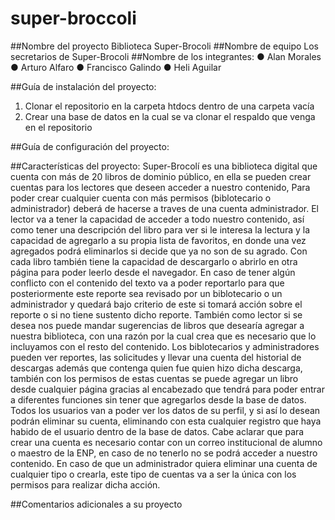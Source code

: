# super-broccoli

##Nombre del proyecto Biblioteca Super-Brocoli
##Nombre de equipo Los secretarios de Super-Brocoli
##Nombre de los integrantes:
● Alan Morales
● Arturo Alfaro
● Francisco Galindo
● Heli Aguilar


##Guía de instalación del proyecto:
1. Clonar el repositorio en la carpeta htdocs dentro de una carpeta vacía
2. Crear una base de datos en la cual se va clonar el respaldo que venga en el repositorio


##Guía de configuración del proyecto:


##Características del proyecto:
Super-Brocolí es una biblioteca digital que cuenta con más de 20 libros de dominio público, en ella se pueden crear cuentas para los lectores que deseen acceder a nuestro 
contenido, Para poder crear cualquier cuenta con más permisos (biblotecario o administrador) deberá de hacerse a traves de una cuenta administrador.
El lector va a tener la capacidad de acceder a todo nuestro contenido, así como tener una descripción del libro para ver si le interesa la lectura y la capacidad de agregarlo
a su propia lista de favoritos, en donde una vez agregados podrá eliminarlos si decide que ya no son de su agrado. Con cada libro también tiene la capacidad de descargarlo o 
abrirlo en otra página para poder leerlo desde el navegador. En caso de tener algún conflicto con el contenido del texto va a poder reportarlo para que posteriormente este 
reporte sea revisado por un biblotecario o un administrador y quedará bajo criterio de este si tomará acción sobre el reporte o si no tiene sustento dicho reporte.
También como lector si se desea nos puede mandar sugerencias de libros que desearía agregar a nuestra biblioteca, con una razón por la cual crea que es necesario que lo 
incluyamos con el resto del contenido.
Los biblotecarios y administradores pueden ver reportes, las solicitudes y llevar una cuenta del historial de descargas además que contenga quien fue quien hizo dicha
descarga, también con los permisos de estas cuentas se puede agregar un libro desde cualquier página gracias al encabezado que tendrá para poder entrar a diferentes funciones 
sin tener que agregarlos desde la base de datos.
Todos los usuarios van a poder ver los datos de su perfil, y si así lo desean podrán eliminar su cuenta, eliminando con esta cualquier registro que haya habido de el usuario 
dentro de la base de datos.
Cabe aclarar que para crear una cuenta es necesario contar con un correo institucional de alumno o maestro de la ENP, en caso de no tenerlo no se podrá acceder a nuestro 
contenido.
En caso de que un administrador quiera eliminar una cuenta de cualquier tipo o crearla, este tipo de cuentas va a ser la única con los permisos para realizar dicha acción.

##Comentarios adicionales a su proyecto
